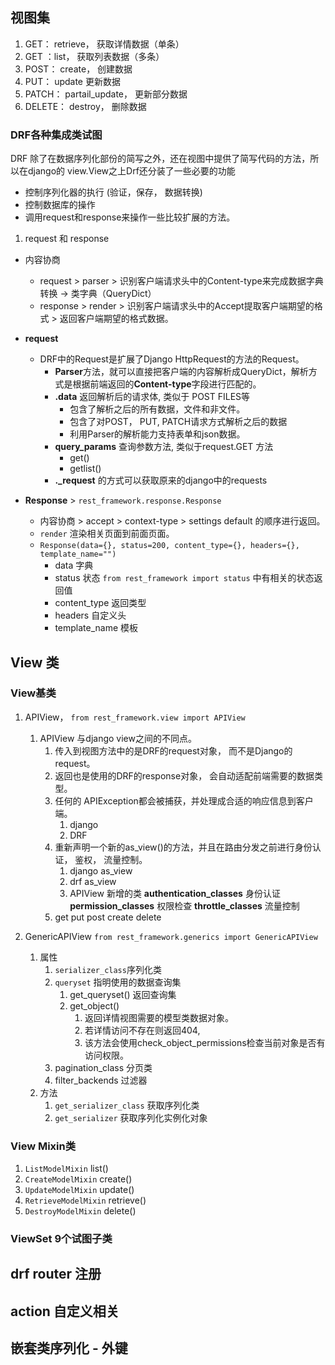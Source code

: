 ## 视图集
1. GET： retrieve， 获取详情数据（单条）
2. GET ：list， 获取列表数据（多条）
3. POST： create， 创建数据
4. PUT： update 更新数据
5. PATCH： partail_update， 更新部分数据
6. DELETE： destroy， 删除数据

### DRF各种集成类试图
DRF 除了在数据序列化部份的简写之外，还在视图中提供了简写代码的方法，所以在django的 view.View之上Drf还分装了一些必要的功能
  - 控制序列化器的执行 (验证，保存， 数据转换)
  - 控制数据库的操作
  - 调用request和response来操作一些比较扩展的方法。

1. request 和 response
- 内容协商
  - request > parser > 识别客户端请求头中的Content-type来完成数据字典转换 -> 类字典（QueryDict）
  - response > render > 识别客户端请求头中的Accept提取客户端期望的格式 > 返回客户端期望的格式数据。

- **request**
  - DRF中的Request是扩展了Django HttpRequest的方法的Request。
    - **Parser**方法，就可以直接把客户端的内容解析成QueryDict，解析方式是根据前端返回的**Content-type**字段进行匹配的。
    - **.data** 返回解析后的请求体, 类似于 POST FILES等
      - 包含了解析之后的所有数据，文件和非文件。
      - 包含了对POST， PUT, PATCH请求方式解析之后的数据
      - 利用Parser的解析能力支持表单和json数据。
    - **query_params** 查询参数方法, 类似于request.GET 方法 
      - get()
      - getlist()
    - **._request** 的方式可以获取原来的django中的requests 
- **Response** > `rest_framework.response.Response`
  - 内容协商 > accept > context-type > settings default 的顺序进行返回。
  - `render` 渲染相关页面到前面页面。
  - `Response(data={}, status=200, content_type={}, headers={}, template_name="")`
    - data 字典
    - status 状态 `from rest_framework import status` 中有相关的状态返回值
    - content_type 返回类型
    - headers 自定义头
    - template_name 模板

## View 类
### View基类
1. APIView， `from rest_framework.view import APIView`
   1. APIView 与django view之间的不同点。
      1. 传入到视图方法中的是DRF的request对象， 而不是Django的request。
      2. 返回也是使用的DRF的response对象， 会自动适配前端需要的数据类型。
      3. 任何的 APIException都会被捕获，并处理成合适的响应信息到客户端。
         1. django
         2. DRF
      4. 重新声明一个新的as_view()的方法，并且在路由分发之前进行身份认证， 鉴权， 流量控制。
         1. django as_view 
         2. drf as_view 
         3. APIView 新增的类
            **authentication_classes** 身份认证
            **permission_classes** 权限检查
            **throttle_classes** 流量控制
      5. get put post create delete

2. GenericAPIView `from rest_framework.generics import GenericAPIView`
   1. 属性 
      1. `serializer_class`序列化类
      2. `queryset` 指明使用的数据查询集
         1. get_queryset() 返回查询集 
         2. get_object() 
            1. 返回详情视图需要的模型类数据对象。
            2. 若详情访问不存在则返回404,
            3. 该方法会使用check_object_permissions检查当前对象是否有访问权限。
      3. pagination_class 分页类
      4. filter_backends 过滤器
   2. 方法 
      1. `get_serializer_class` 获取序列化类
      2. `get_serializer` 获取序列化实例化对象

### View Mixin类 
1. `ListModelMixin` list()
2. `CreateModelMixin` create()
3. `UpdateModelMixin` update()
4. `RetrieveModelMixin` retrieve()
5. `DestroyModelMixin` delete()

### ViewSet 9个试图子类


## drf router 注册


## action 自定义相关


## 嵌套类序列化 - 外键

## 

